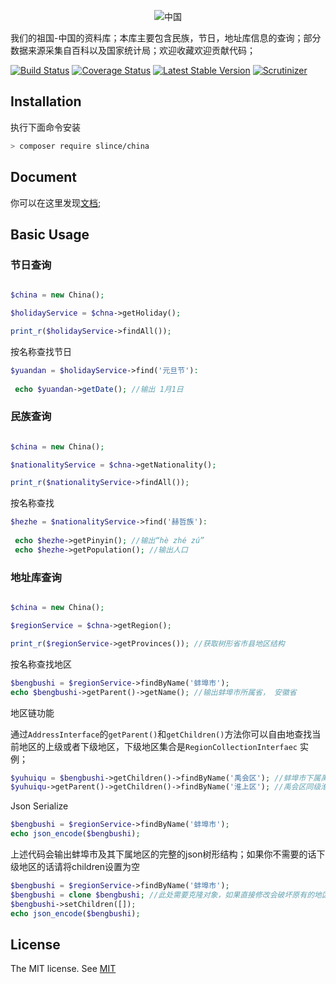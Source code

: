 <p align="center">
   <img src="https://raw.githubusercontent.com/slince/china/master/resources/china.png" alt="中国">
</p>

我们的祖国-中国的资料库；本库主要包含民族，节日，地址库信息的查询；部分数据来源采集自百科以及国家统计局；欢迎收藏欢迎贡献代码；

[![Build Status](https://img.shields.io/travis/slince/china/master.svg?style=flat-square)](https://travis-ci.org/slince/china)
[![Coverage Status](https://img.shields.io/codecov/c/github/slince/china.svg?style=flat-square)](https://codecov.io/github/slince/china)
[![Latest Stable Version](https://img.shields.io/packagist/v/slince/china.svg?style=flat-square&label=stable)](https://packagist.org/packages/slince/china)
[![Scrutinizer](https://img.shields.io/scrutinizer/g/slince/china.svg?style=flat-square)](https://scrutinizer-ci.com/g/slince/china/?branch=master)


## Installation

执行下面命令安装

```bash
> composer require slince/china
```

## Document

你可以在这里发现[文档](./resources/doc);

## Basic Usage

### 节日查询

```php

$china = new China();

$holidayService = $chna->getHoliday();

print_r($holidayService->findAll());

```
按名称查找节日

```php
$yuandan = $holidayService->find('元旦节'):
 
 echo $yuandan->getDate(); //输出 1月1日
```

### 民族查询

```php

$china = new China();

$nationalityService = $chna->getNationality();

print_r($nationalityService->findAll());

```

按名称查找

```php
$hezhe = $nationalityService->find('赫哲族'):
 
 echo $hezhe->getPinyin(); //输出“hè zhé zú”
 echo $hezhe->getPopulation(); //输出人口
```


### 地址库查询


```php

$china = new China();

$regionService = $chna->getRegion();

print_r($regionService->getProvinces()); //获取树形省市县地区结构
```

按名称查找地区

```php
$bengbushi = $regionService->findByName('蚌埠市');
echo $bengbushi->getParent()->getName(); //输出蚌埠市所属省， 安徽省
```

地区链功能

通过`AddressInterface`的`getParent()`和`getChildren()`方法你可以自由地查找当前地区的上级或者下级地区，下级地区集合是`RegionCollectionInterfaec`
实例；

```php
$yuhuiqu = $bengbushi->getChildren()->findByName('禹会区'); //蚌埠市下属禹会区
$yuhuiqu->getParent()->getChildren()->findByName('淮上区'); //禹会区同级淮上区
```
Json Serialize

```php
$bengbushi = $regionService->findByName('蚌埠市');
echo json_encode($bengbushi);
```
上述代码会输出蚌埠市及其下属地区的完整的json树形结构；如果你不需要的话下级地区的话请将children设置为空

```php
$bengbushi = $regionService->findByName('蚌埠市');
$bengbushi = clone $bengbushi; //此处需要克隆对象，如果直接修改会破坏原有的地区树结构
$bengbushi->setChildren([]);
echo json_encode($bengbushi);
```

## License

The MIT license. See [MIT](https://opensource.org/licenses/MIT)









